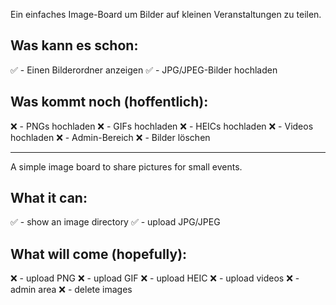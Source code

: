 Ein einfaches Image-Board um Bilder auf kleinen Veranstaltungen zu teilen.

## Was kann es schon:
✅ - Einen Bilderordner anzeigen
✅ - JPG/JPEG-Bilder hochladen

## Was kommt noch (hoffentlich):
❌ - PNGs hochladen
❌ - GIFs hochladen
❌ - HEICs hochladen
❌ - Videos hochladen
❌ - Admin-Bereich
❌ - Bilder löschen

---

A simple image board to share pictures for small events.

## What it can:
✅ - show an image directory
✅ - upload JPG/JPEG

## What will come (hopefully):
❌ - upload PNG
❌ - upload GIF
❌ - upload HEIC
❌ - upload videos
❌ - admin area
❌ - delete images
